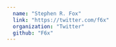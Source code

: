 ```yaml
---
  name: "Stephen R. Fox"
  link: "https://twitter.com/f6x"
  organization: "Twitter"
  github: "F6x"
---
```

